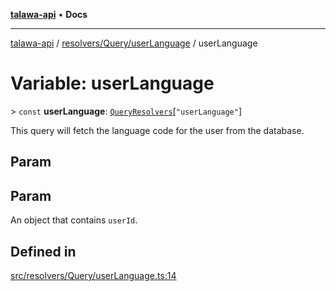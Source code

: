 [**talawa-api**](../../../../README.md) • **Docs**

***

[talawa-api](../../../../modules.md) / [resolvers/Query/userLanguage](../README.md) / userLanguage

# Variable: userLanguage

\> `const` **userLanguage**: [`QueryResolvers`](../../../../types/generatedGraphQLTypes/type-aliases/QueryResolvers.md)\[`"userLanguage"`\]

This query will fetch the language code for the user from the database.

## Param

## Param

An object that contains `userId`.

## Defined in

[src/resolvers/Query/userLanguage.ts:14](https://github.com/PalisadoesFoundation/talawa-api/blob/fb5076f344cd74d4e51c692cbc70fc337bf1ac39/src/resolvers/Query/userLanguage.ts#L14)
